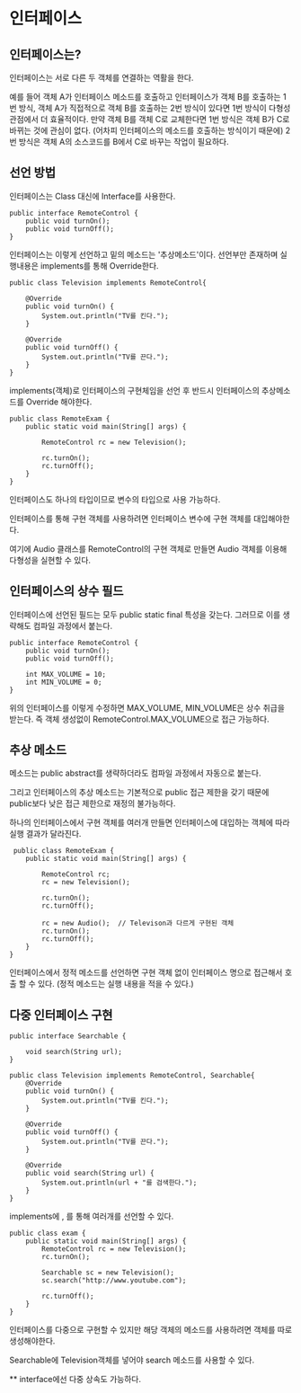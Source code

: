 # 인터페이스
## 인터페이스는?
인터페이스는 서로 다른 두 객체를 연결하는 역활을 한다. 

예를 들어 객체 A가 인터페이스 메소드를 호출하고 인터페이스가 객체 B를 호출하는 1번 방식, 객체 A가 직접적으로 객체 B를 호출하는 2번 방식이
있다면 1번 방식이 다형성 관점에서 더 효율적이다. 만약 객체 B를 객체 C로 교체한다면 1번 방식은 객체 B가 C로 바뀌는 것에 관심이 없다.
(어차피 인터페이스의 메소드를 호출하는 방식이기 때문에) 2번 방식은 객체 A의 소스코드를 B에서 C로 바꾸는 작업이 필요하다.

## 선언 방법
인터페이스는 Class 대신에 Interface를 사용한다.

```
public interface RemoteControl {
    public void turnOn();
    public void turnOff();
}
```
인터페이스는 이렇게 선언하고 밑의 메소드는 '추상메소드'이다. 선언부만 존재하며 실행내용은 implements를 통해 Override한다.

```
public class Television implements RemoteControl{

    @Override
    public void turnOn() {
        System.out.println("TV를 킨다.");
    }

    @Override
    public void turnOff() {
        System.out.println("TV를 끈다.");
    }
}
```
implements(객체)로 인터페이스의 구현체임을 선언 후 반드시 인터페이스의 추상메소드를 Override 해야한다.

```
public class RemoteExam {
    public static void main(String[] args) {

        RemoteControl rc = new Television();

        rc.turnOn();
        rc.turnOff();
    }
}
```
인터페이스도 하나의 타입이므로 변수의 타입으로 사용 가능하다.

인터페이스를 통해 구현 객체를 사용하려면 인터페이스 변수에 구현 객체를 대입해야한다.

여기에 Audio 클래스를 RemoteControl의 구현 객체로 만들면 Audio 객체를 이용해 다형성을 실현할 수 있다.

## 인터페이스의 상수 필드

인터페이스에 선언된 필드는 모두 public static final 특성을 갖는다. 그러므로 이를 생략해도 컴파일 과정에서 붙는다.
```
public interface RemoteControl {
    public void turnOn();
    public void turnOff();

    int MAX_VOLUME = 10;
    int MIN_VOLUME = 0;
}
```
위의 인터페이스를 이렇게 수정하면 MAX_VOLUME, MIN_VOLUME은 상수 취급을 받는다. 
즉 객체 생성없이 RemoteControl.MAX_VOLUME으로 접근 가능하다.

## 추상 메소드
메소드는 public abstract를 생략하더라도 컴파일 과정에서 자동으로 붙는다.

그리고 인터페이스의 추상 메소드는 기본적으로 public 접근 제한을 갖기 때문에 public보다 낮은 접근 제한으로 재정의 불가능하다.

하나의 인터페이스에서 구현 객체를 여러개 만들면 인터페이스에 대입하는 객체에 따라 실행 결과가 달라진다.

```
 public class RemoteExam {
    public static void main(String[] args) {

        RemoteControl rc;
        rc = new Television();

        rc.turnOn();
        rc.turnOff();

        rc = new Audio();  // Televison과 다르게 구현된 객체
        rc.turnOn();
        rc.turnOff();
    }
}
```

인터페이스에서 정적 메소드를 선언하면 구현 객체 없이 인터페이스 명으로 접근해서 호출 할 수 있다.
(정적 메소드는 실행 내용을 적을 수 있다.)

## 다중 인터페이스 구현

```
public interface Searchable {

    void search(String url);
}
```
```
public class Television implements RemoteControl, Searchable{
    @Override
    public void turnOn() {
        System.out.println("TV를 킨다.");
    }

    @Override
    public void turnOff() {
        System.out.println("TV를 끈다.");
    }

    @Override
    public void search(String url) {
        System.out.println(url + "를 검색한다.");
    }
}
```
implements에 , 를 통해 여러개를 선언할 수 있다.

```
public class exam {
    public static void main(String[] args) {
        RemoteControl rc = new Television();
        rc.turnOn();

        Searchable sc = new Television();
        sc.search("http://www.youtube.com");

        rc.turnOff();
    }
}
```
인터페이스를 다중으로 구현할 수 있지만 해당 객체의 메소드를 사용하려면 객체를 따로 생성해야한다.

Searchable에 Television객체를 넣어야 search 메소드를 사용할 수 있다.

** interface에선 다중 상속도 가능하다.
